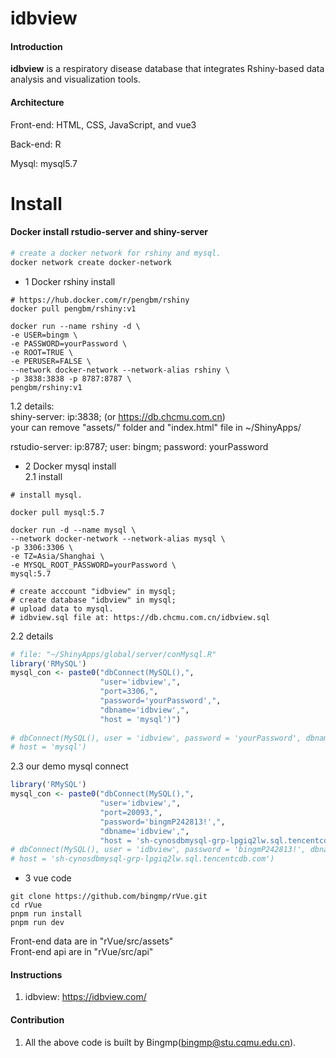 # idbview

#### Introduction

**idbview** is a respiratory disease database that integrates Rshiny-based data analysis and visualization tools.  

#### Architecture

Front-end: HTML, CSS, JavaScript, and vue3  

Back-end: R  

Mysql: mysql5.7  

# Install

#### Docker install rstudio-server and shiny-server

```sh
# create a docker network for rshiny and mysql.
docker network create docker-network
```
- 1 Docker rshiny install

``` shell
# https://hub.docker.com/r/pengbm/rshiny
docker pull pengbm/rshiny:v1

docker run --name rshiny -d \
-e USER=bingm \
-e PASSWORD=yourPassword \
-e ROOT=TRUE \
-e PERUSER=FALSE \
--network docker-network --network-alias rshiny \
-p 3838:3838 -p 8787:8787 \
pengbm/rshiny:v1
```
1.2 details:  
shiny-server: ip:3838; (or https://db.chcmu.com.cn)  
your can remove "assets/" folder and "index.html" file in ~/ShinyApps/

rstudio-server: ip:8787;  user: bingm;  password: yourPassword


- 2 Docker mysql install  
2.1 install  
``` shell
# install mysql.

docker pull mysql:5.7

docker run -d --name mysql \
--network docker-network --network-alias mysql \
-p 3306:3306 \
-e TZ=Asia/Shanghai \
-e MYSQL_ROOT_PASSWORD=yourPassword \
mysql:5.7

# create acccount "idbview" in mysql;
# create database "idbview" in mysql;
# upload data to mysql.
# idbview.sql file at: https://db.chcmu.com.cn/idbview.sql
```

2.2 details  
```r
# file: "~/ShinyApps/global/server/conMysql.R"
library('RMySQL')
mysql_con <- paste0("dbConnect(MySQL(),",
                    "user='idbview',",
                    "port=3306,",
                    "password='yourPassword',",
                    "dbname='idbview',",
                    "host = 'mysql')")
                    
# dbConnect(MySQL(), user = 'idbview', password = 'yourPassword', dbname = 'idbview',
# host = 'mysql')
```                 
2.3 our demo mysql connect  
```r
library('RMySQL')
mysql_con <- paste0("dbConnect(MySQL(),",
                    "user='idbview',",
                    "port=20093,",
                    "password='bingmP242813!',",
                    "dbname='idbview',",
                    "host = 'sh-cynosdbmysql-grp-lpgiq2lw.sql.tencentcdb.com')")
# dbConnect(MySQL(), user = 'idbview', password = 'bingmP242813!', dbname = 'idbview',
# host = 'sh-cynosdbmysql-grp-lpgiq2lw.sql.tencentcdb.com')
```

- 3 vue code

``` shell
git clone https://github.com/bingmp/rVue.git
cd rVue
pnpm run install
pnpm run dev
```
Front-end data are in "rVue/src/assets"  
Front-end api are in "rVue/src/api"

#### Instructions

1.  idbview: <https://idbview.com/>

#### Contribution

1.  All the above code is built by Bingmp(bingmp@stu.cqmu.edu.cn).
